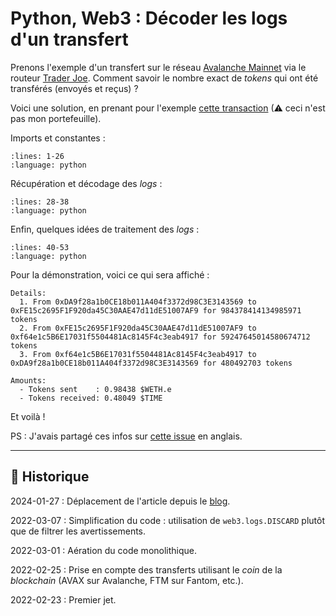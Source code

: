 # Python, Web3 : Décoder les logs d'un transfert

Prenons l'exemple d'un transfert sur le réseau [Avalanche Mainnet](https://www.avax.network) via le routeur [Trader Joe](https://traderjoexyz.com/).
Comment savoir le nombre exact de *tokens* qui ont été transférés (envoyés et reçus) ?

Voici une solution, en prenant pour l'exemple [cette transaction](https://snowtrace.io/tx/0x5270f284b2a5432e264be7a173fd5f187983a86d80e7f65cf2e9125b7fde1e51) (⚠ ceci n'est pas mon portefeuille).

Imports et constantes :

```{literalinclude} snippets/web3py-decoder-logs-transfert.py
:lines: 1-26
:language: python
```

Récupération et décodage des *logs* :

```{literalinclude} snippets/web3py-decoder-logs-transfert.py
:lines: 28-38
:language: python
```

Enfin, quelques idées de traitement des *logs* :

```{literalinclude} snippets/web3py-decoder-logs-transfert.py
:lines: 40-53
:language: python
```

Pour la démonstration, voici ce qui sera affiché :

```{code-block} text
Details:
  1. From 0xDA9f28a1b0CE18b011A404f3372d98C3E3143569 to 0xFE15c2695F1F920da45C30AAE47d11dE51007AF9 for 984378414134985971 tokens
  2. From 0xFE15c2695F1F920da45C30AAE47d11dE51007AF9 to 0xf64e1c5B6E17031f5504481Ac8145F4c3eab4917 for 59247645014580674712 tokens
  3. From 0xf64e1c5B6E17031f5504481Ac8145F4c3eab4917 to 0xDA9f28a1b0CE18b011A404f3372d98C3E3143569 for 480492703 tokens

Amounts:
  - Tokens sent    : 0.98438 $WETH.e
  - Tokens received: 0.48049 $TIME
```

Et voilà !

PS : J'avais partagé ces infos sur [cette issue](https://github.com/ethereum/web3.py/issues/1061#issuecomment-1049177039) en anglais.

---

## 📜 Historique

2024-01-27
: Déplacement de l'article depuis le [blog](https://www.tiger-222.fr/?d=2022/02/23/21/24/20-python-web3-decoder-les-logs-dun-transfert).

2022-03-07
: Simplification du code : utilisation de `web3.logs.DISCARD` plutôt que de filtrer les avertissements.

2022-03-01
: Aération du code monolithique.

2022-02-25
: Prise en compte des transferts utilisant le *coin* de la *blockchain* (AVAX sur Avalanche, FTM sur Fantom, etc.).

2022-02-23
: Premier jet.
